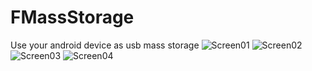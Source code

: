 # FMassStorage
Use your android device as usb mass storage
![Screen01](https://github.com/NekoCWD/FMassStorage/blob/master/screenshots/Screenshot-01.png)
![Screen02](https://github.com/NekoCWD/FMassStorage/blob/master/screenshots/Screenshot-02.png)
![Screen03](https://github.com/NekoCWD/FMassStorage/blob/master/screenshots/Screenshot-03.png)
![Screen04](https://github.com/NekoCWD/FMassStorage/blob/master/screenshots/Screenshot-04.png)
